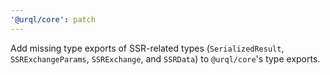 ```yaml
---
'@urql/core': patch
---
```


Add missing type exports of SSR-related types (`SerializedResult`, `SSRExchangeParams`, `SSRExchange`, and `SSRData`) to `@urql/core`'s type exports.

